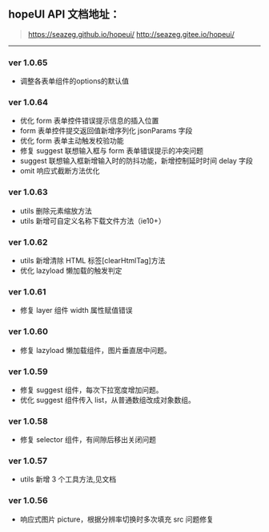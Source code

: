 ## hopeUI API 文档地址：

> https://seazeg.github.io/hopeui/
> http://seazeg.gitee.io/hopeui/

---

### ver 1.0.65

-   调整各表单组件的options的默认值

  
### ver 1.0.64

-   优化 form 表单控件错误提示信息的插入位置
-   form 表单控件提交返回值新增序列化 jsonParams 字段
-   优化 form 表单主动触发校验功能
-   修复 suggest 联想输入框与 form 表单错误提示的冲突问题
-   suggest 联想输入框新增输入时的防抖功能，新增控制延时时间 delay 字段
-   omit 响应式截断方法优化

### ver 1.0.63

-   utils 删除元素缩放方法
-   utils 新增可自定义名称下载文件方法（ie10+）

### ver 1.0.62

-   utils 新增清除 HTML 标签[clearHtmlTag]方法
-   优化 lazyload 懒加载的触发判定

### ver 1.0.61

-   修复 layer 组件 width 属性赋值错误

### ver 1.0.60

-   修复 lazyload 懒加载组件，图片垂直居中问题。

### ver 1.0.59

-   修复 suggest 组件，每次下拉宽度增加问题。
-   优化 suggest 组件传入 list，从普通数组改成对象数组。

### ver 1.0.58

-   修复 selector 组件，有间隙后移出关闭问题

### ver 1.0.57

-   utils 新增 3 个工具方法,见文档

### ver 1.0.56

-   响应式图片 picture，根据分辨率切换时多次填充 src 问题修复
